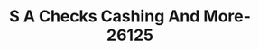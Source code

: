 ---
f_zip-code: 92324
f_state-code: CA
title: S A Checks Cashing And More-26125
f_phone: 909-370-4603
f_city-only: Colton
f_address: 1705 E Washington Street Colton
f_location-unique-id: '26125'
slug: s-a-checks-cashing-and-more-26125
updated-on: '2024-05-30T13:46:58.046Z'
created-on: '2024-05-30T13:36:59.803Z'
published-on: '2024-05-30T13:54:32.469Z'
f_city-state: cms/city/colton-ca.md
f_company: cms/company/s-a-checks-cashing-and-more.md
f_state: cms/state/california.md
layout: '[payday-loan].html'
tags: payday-loan
---